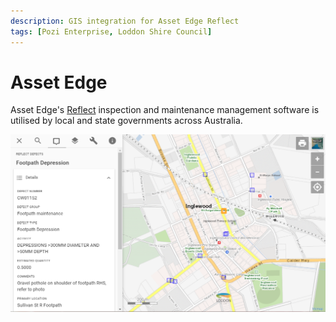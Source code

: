 ```yaml
---
description: GIS integration for Asset Edge Reflect
tags: [Pozi Enterprise, Loddon Shire Council]
---
```


# Asset Edge

Asset Edge's [Reflect](https://www.assetedge.com.au/product/reflect---inspection-and-maintenance-management-software) inspection and maintenance management software is utilised by local and state governments across Australia.

![](/static/img/tweet-gallery/Loddon_Reflect_Defects.png)

